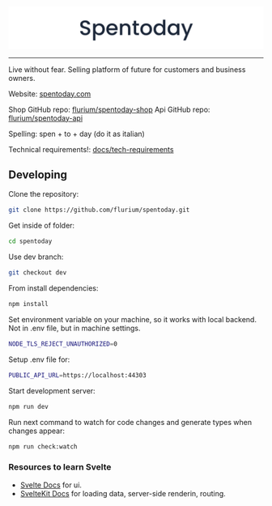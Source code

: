 ![Spentoday banner](./assets/banner.svg)

---

Live without fear. Selling platform of future for customers and business owners.

Website: [spentoday.com](https://www.spentoday.com)

Shop GitHub repo: [flurium/spentoday-shop](https://github.com/flurium/spentoday-shop)
Api GitHub repo: [flurium/spentoday-api](https://github.com/flurium/spentoday-api)

Spelling: spen + to + day (do it as italian)

Technical requirements!: [docs/tech-requirements](./docs/tech-requirements.md)

## Developing

Clone the repository:

```bash
git clone https://github.com/flurium/spentoday.git
```

Get inside of folder:

```bash
cd spentoday
```

Use dev branch:

```bash
git checkout dev
```

From install dependencies:

```bash
npm install
```

Set environment variable on your machine, so it works with local backend.
Not in .env file, but in machine settings.

```bash
NODE_TLS_REJECT_UNAUTHORIZED=0
```

Setup .env file for:

```bash
PUBLIC_API_URL=https://localhost:44303
```

Start development server:

```bash
npm run dev
```

Run next command to watch for code changes and generate types when changes appear:

```bash
npm run check:watch
```

### Resources to learn Svelte

- [Svelte Docs](https://svelte.dev/docs/) for ui.
- [SvelteKit Docs](https://kit.svelte.dev/docs/) for loading data, server-side renderin, routing.
